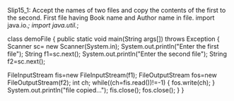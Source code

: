 Slip15_1: Accept the names of two files and copy the contents of the first to the second. First file 
having Book name and Author name in file.
import java.io.*; 
import java.util.*; 
 
 class demoFile 
{ 
 public static void main(String args[]) throws Exception 
 { 
 Scanner sc= new Scanner(System.in); 
 System.out.println("Enter the first file"); 
 String f1=sc.next(); 
 System.out.println("Enter the second file"); 
 String f2=sc.next(); 
 
 FileInputStream fis=new FileInputStream(f1); 
 FileOutputStream fos=new FileOutputStream(f2); 
 int ch; 
 while((ch=fis.read())!=-1) 
 { 
 fos.write(ch); 
 } 
 System.out.println("file copied..."); 
 fis.close(); 
 fos.close(); 
 } 
 }
